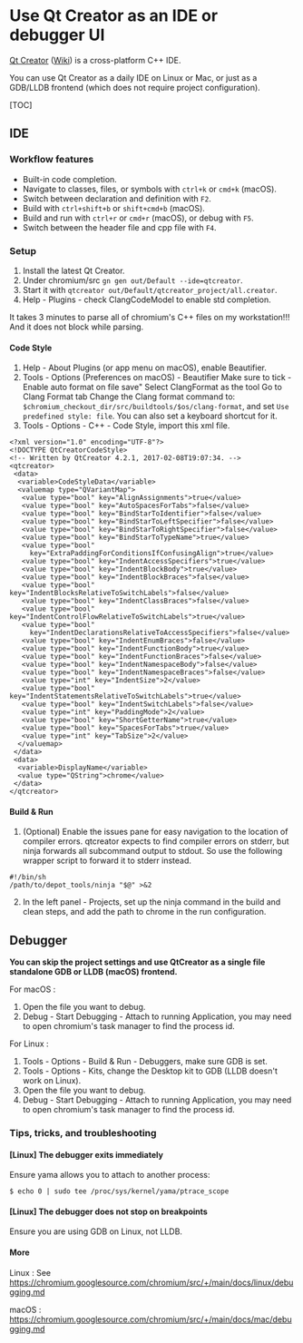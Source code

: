 # Use Qt Creator as an IDE or debugger UI

[Qt Creator](https://www.qt.io/ide/)
([Wiki](https://en.wikipedia.org/wiki/Qt_Creator)) is a cross-platform C++ IDE.

You can use Qt Creator as a daily IDE on Linux or Mac, or just as a GDB/LLDB
frontend (which does not require project configuration).

[TOC]

## IDE

### Workflow features

* Built-in code completion.
* Navigate to classes, files, or symbols with `ctrl+k` or `cmd+k` (macOS).
* Switch between declaration and definition with `F2`.
* Build with `ctrl+shift+b` or `shift+cmd+b` (macOS).
* Build and run with `ctrl+r` or `cmd+r` (macOS), or debug with `F5`.
* Switch between the header file and cpp file with `F4`.

### Setup

1. Install the latest Qt Creator.
2. Under chromium/src `gn gen out/Default --ide=qtcreator`.
3. Start it with `qtcreator out/Default/qtcreator_project/all.creator`.
4. Help - Plugins - check ClangCodeModel to enable std completion.

It takes 3 minutes to parse all of chromium's C++ files on my workstation!!! And
it does not block while parsing.

#### Code Style

1. Help - About Plugins (or app menu on macOS), enable Beautifier.
2. Tools - Options (Preferences on macOS) - Beautifier
   Make sure to tick - Enable auto format on file save"
   Select ClangFormat as the tool
   Go to Clang Format tab
   Change the Clang format command to: `$chromium_checkout_dir/src/buildtools/$os/clang-format`, and
   set `Use predefined style: file`. You can also set a keyboard shortcut
   for it.
3. Tools - Options - C++ - Code Style, import this xml file.

```
<?xml version="1.0" encoding="UTF-8"?>
<!DOCTYPE QtCreatorCodeStyle>
<!-- Written by QtCreator 4.2.1, 2017-02-08T19:07:34. -->
<qtcreator>
 <data>
  <variable>CodeStyleData</variable>
  <valuemap type="QVariantMap">
   <value type="bool" key="AlignAssignments">true</value>
   <value type="bool" key="AutoSpacesForTabs">false</value>
   <value type="bool" key="BindStarToIdentifier">false</value>
   <value type="bool" key="BindStarToLeftSpecifier">false</value>
   <value type="bool" key="BindStarToRightSpecifier">false</value>
   <value type="bool" key="BindStarToTypeName">true</value>
   <value type="bool"
     key="ExtraPaddingForConditionsIfConfusingAlign">true</value>
   <value type="bool" key="IndentAccessSpecifiers">true</value>
   <value type="bool" key="IndentBlockBody">true</value>
   <value type="bool" key="IndentBlockBraces">false</value>
   <value type="bool" key="IndentBlocksRelativeToSwitchLabels">false</value>
   <value type="bool" key="IndentClassBraces">false</value>
   <value type="bool" key="IndentControlFlowRelativeToSwitchLabels">true</value>
   <value type="bool"
     key="IndentDeclarationsRelativeToAccessSpecifiers">false</value>
   <value type="bool" key="IndentEnumBraces">false</value>
   <value type="bool" key="IndentFunctionBody">true</value>
   <value type="bool" key="IndentFunctionBraces">false</value>
   <value type="bool" key="IndentNamespaceBody">false</value>
   <value type="bool" key="IndentNamespaceBraces">false</value>
   <value type="int" key="IndentSize">2</value>
   <value type="bool" key="IndentStatementsRelativeToSwitchLabels">true</value>
   <value type="bool" key="IndentSwitchLabels">false</value>
   <value type="int" key="PaddingMode">2</value>
   <value type="bool" key="ShortGetterName">true</value>
   <value type="bool" key="SpacesForTabs">true</value>
   <value type="int" key="TabSize">2</value>
  </valuemap>
 </data>
 <data>
  <variable>DisplayName</variable>
  <value type="QString">chrome</value>
 </data>
</qtcreator>
```

#### Build & Run

1. (Optional) Enable the issues pane for easy navigation to the location of
   compiler errors. qtcreator expects to find compiler errors on stderr, but
   ninja forwards all subcommand output to stdout. So use the following wrapper
   script to forward it to stderr instead.
```
#!/bin/sh
/path/to/depot_tools/ninja "$@" >&2
```
2. In the left panel - Projects, set up the ninja command in the build and
   clean steps, and add the path to chrome in the run configuration.


## Debugger

**You can skip the project settings and use QtCreator as a single file
standalone GDB or LLDB (macOS) frontend.**

For macOS :
1. Open the file you want to debug.
2. Debug - Start Debugging - Attach to running Application, you may need to
   open chromium's task manager to find the process id.

For Linux :
1. Tools - Options - Build & Run - Debuggers, make sure GDB is set.
2. Tools - Options - Kits, change the Desktop kit to GDB (LLDB doesn't work on
   Linux).
3. Open the file you want to debug.
4. Debug - Start Debugging - Attach to running Application, you may need to
   open chromium's task manager to find the process id.

### Tips, tricks, and troubleshooting

#### [Linux] The debugger exits immediately

Ensure yama allows you to attach to another process:

```
$ echo 0 | sudo tee /proc/sys/kernel/yama/ptrace_scope
```


#### [Linux] The debugger does not stop on breakpoints

Ensure you are using GDB on Linux, not LLDB.

#### More

Linux :
See
https://chromium.googlesource.com/chromium/src/+/main/docs/linux/debugging.md

macOS :
https://chromium.googlesource.com/chromium/src/+/main/docs/mac/debugging.md
